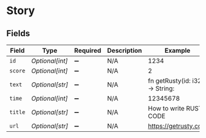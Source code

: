 # Story


## Fields

| Field                           | Type                            | Required                        | Description                     | Example                         |
| ------------------------------- | ------------------------------- | ------------------------------- | ------------------------------- | ------------------------------- |
| `id`                            | *Optional[int]*                 | :heavy_minus_sign:              | N/A                             | 1234                            |
| `score`                         | *Optional[int]*                 | :heavy_minus_sign:              | N/A                             | 2                               |
| `text`                          | *Optional[str]*                 | :heavy_minus_sign:              | N/A                             | fn getRusty(id: i32) -> String: |
| `time`                          | *Optional[int]*                 | :heavy_minus_sign:              | N/A                             | 12345678                        |
| `title`                         | *Optional[str]*                 | :heavy_minus_sign:              | N/A                             | How to write RUST CODE          |
| `url`                           | *Optional[str]*                 | :heavy_minus_sign:              | N/A                             | https://getrusty.com            |